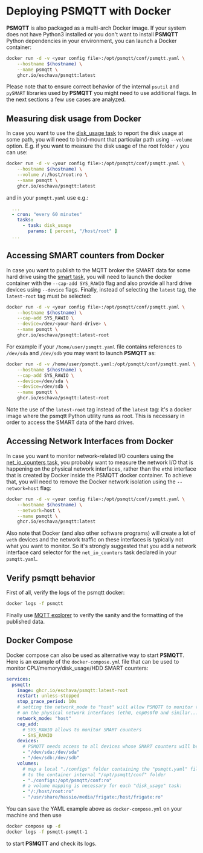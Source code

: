 # Deploying PSMQTT with Docker

**PSMQTT** is also packaged as a multi-arch Docker image. If your system does not have Python3 installed or 
you don't want to install **PSMQTT** Python dependencies in your environment, you can launch
a Docker container:

```sh
docker run -d -v <your config file>:/opt/psmqtt/conf/psmqtt.yaml \
    --hostname $(hostname) \
    --name psmqtt \
    ghcr.io/eschava/psmqtt:latest
```

Please note that to ensure correct behavior of the internal `psutil` and `pySMART` libraries used
by **PSMQTT** you might need to use additional flags. 
In the next sections a few use cases are analyzed.

## Measuring disk usage from Docker

In case you want to use the [disk_usage task](./usage.md#category-disks) to report the disk usage
at some path, you will need to bind-mount that particular path using `--volume` option.
E.g. if you want to measure the disk usage of the root folder `/` you can use:


```sh
docker run -d -v <your config file>:/opt/psmqtt/conf/psmqtt.yaml \
    --hostname $(hostname) \
    --volume /:/host/root:ro \
    --name psmqtt \
    ghcr.io/eschava/psmqtt:latest
```

and in your `psmqtt.yaml` use e.g.:

```yaml
  ...
  - cron: "every 60 minutes"
    tasks:
      - task: disk_usage
        params: [ percent, "/host/root" ]
  ...
```

## Accessing SMART counters from Docker

In case you want to publish to the MQTT broker the SMART data for some hard drive using the 
[smart task](./usage.md#category-disks),
you will need to launch the docker container with the `--cap-add SYS_RAWIO` flag and also
provide all hard drive devices using `--device` flags.
Finally, instead of selecting the `latest` tag, the `latest-root` tag must be selected:

```sh
docker run -d -v <your config file>:/opt/psmqtt/conf/psmqtt.yaml \
    --hostname $(hostname) \
    --cap-add SYS_RAWIO \
    --device=/dev/<your-hard-drive> \
    --name psmqtt \
    ghcr.io/eschava/psmqtt:latest-root
```

For example if your `/home/user/psmqtt.yaml` file contains references to `/dev/sda` and `/dev/sdb` you may want
to launch **PSMQTT** as:

```sh
docker run -d -v /home/user/psmqtt.yaml:/opt/psmqtt/conf/psmqtt.yaml \
    --hostname $(hostname) \
    --cap-add SYS_RAWIO \
    --device=/dev/sda \
    --device=/dev/sdb \
    --name psmqtt \
    ghcr.io/eschava/psmqtt:latest-root
```

Note the use of the `latest-root` tag instead of the `latest` tag: it's a docker image where
the psmqtt Python utility runs as root. This is necessary in order to access the SMART data of the hard drives.

## Accessing Network Interfaces from Docker

In case you want to monitor network-related I/O counters using the 
[net_io_counters task](./usage.md#category-network),
you probably want to measure the network I/O that is happening on the physical network interfaces,
rather than the `eth0` interface that is created by Docker inside the PSMQTT docker container.
To achieve that, you will need to remove the Docker network isolation using the `--network=host` flag:

```sh
docker run -d -v <your config file>:/opt/psmqtt/conf/psmqtt.yaml \
    --hostname $(hostname) \
    --network=host \
    --name psmqtt \
    ghcr.io/eschava/psmqtt:latest
```

Also note that Docker (and also other software programs) will create a lot of `veth` devices 
and the network traffic on these interfaces is typically not what you want to monitor. So it's strongly
suggested that you add a network interface card selector for the `net_io_counters` task declared in your
`psmqtt.yaml`.

## Verify psmqtt behavior

First of all, verify the logs of the psmqtt docker:

```sh
docker logs -f psmqtt
```

Finally use [MQTT explorer](http://mqtt-explorer.com/) to verify the sanity and the formatting of the
published data.

## Docker Compose

Docker compose can also be used as alternative way to start **PSMQTT**.
Here is an example of the `docker-compose.yml` file that can be used to monitor CPU/memory/disk_usage/HDD SMART counters:

```yaml
services:
  psmqtt:
    image: ghcr.io/eschava/psmqtt:latest-root
    restart: unless-stopped
    stop_grace_period: 10s
    # setting the network_mode to "host" will allow PSMQTT to monitor traffic
    # on the physical network interfaces (eth0, enp0s0f0 and similar...)
    network_mode: "host"
    cap_add:
      # SYS_RAWIO allows to monitor SMART counters
      - SYS_RAWIO
    devices:
      # PSMQTT needs access to all devices whose SMART counters will be monitored
      - "/dev/sda:/dev/sda"
      - "/dev/sdb:/dev/sdb"
    volumes:
      # map a local "./configs" folder containing the "psmqtt.yaml" file
      # to the container internal "/opt/psmqtt/conf" folder
      - "./configs:/opt/psmqtt/conf:ro"
      # a volume mapping is necessary for each "disk_usage" task:
      - "/:/host/root:ro"
      - "/usr/share/hassio/media/frigate:/host/frigate:ro"
```

You can save the YAML example above as `docker-compose.yml` on your machine and then use

```sh
docker compose up -d
docker logs -f psmqtt-psmqtt-1
```

to start **PSMQTT** and check its logs.

